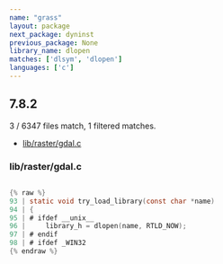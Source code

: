 ```yaml
---
name: "grass"
layout: package
next_package: dyninst
previous_package: None
library_name: dlopen
matches: ['dlsym', 'dlopen']
languages: ['c']
---
```

## 7.8.2
3 / 6347 files match, 1 filtered matches.

 - [lib/raster/gdal.c](#librastergdalc)

### lib/raster/gdal.c

```c

{% raw %}
93 | static void try_load_library(const char *name)
94 | {
95 | # ifdef __unix__
96 |     library_h = dlopen(name, RTLD_NOW);
97 | # endif
98 | # ifdef _WIN32
{% endraw %}

```